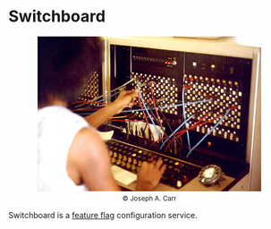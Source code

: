 # Switchboard

<center>
  <img src="/media/switchboard.jpg" alt="Switchboard photo"/><br/>
  <small>&copy; Joseph A. Carr</small><br/>
</center>

Switchboard is a [feature flag](https://martinfowler.com/articles/feature-toggles.html) configuration service.
